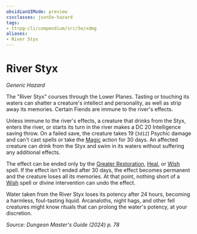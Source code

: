 ```yaml
---
obsidianUIMode: preview
cssclasses: json5e-hazard
tags:
- ttrpg-cli/compendium/src/5e/xdmg
aliases:
- River Styx
---
```

# River Styx
*Generic Hazard*  

The "River Styx" courses through the Lower Planes. Tasting or touching its waters can shatter a creature's intellect and personality, as well as strip away its memories. Certain Fiends are immune to the river's effects.

Unless immune to the river's effects, a creature that drinks from the Styx, enters the river, or starts its turn in the river makes a DC 20 Intelligence saving throw. On a failed save, the creature takes 19 (`3d12`) Psychic damage and can't cast spells or take the [Magic](Інструменти%20ДМ/CLI/rules/actions.md#Magic) action for 30 days. An affected creature can drink from the Styx and swim in its waters without suffering any additional effects.

The effect can be ended only by the [Greater Restoration](Інструменти%20ДМ/CLI/spells/greater-restoration-xphb.md), [Heal](Інструменти%20ДМ/CLI/spells/heal-xphb.md), or [Wish](Інструменти%20ДМ/CLI/spells/wish-xphb.md) spell. If the effect isn't ended after 30 days, the effect becomes permanent and the creature loses all its memories. At that point, nothing short of a [Wish](Інструменти%20ДМ/CLI/spells/wish-xphb.md) spell or divine intervention can undo the effect.

Water taken from the River Styx loses its potency after 24 hours, becoming a harmless, foul-tasting liquid. Arcanaloths, night hags, and other fell creatures might know rituals that can prolong the water's potency, at your discretion.

*Source: Dungeon Master's Guide (2024) p. 78*
